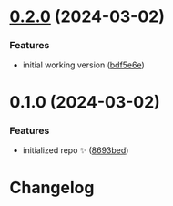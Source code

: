 # [0.2.0](https://github.com/JoshuaKGoldberg/prune-github-notifications/compare/0.1.0...0.2.0) (2024-03-02)

### Features

- initial working version ([bdf5e6e](https://github.com/JoshuaKGoldberg/prune-github-notifications/commit/bdf5e6e7c6c3f32a38694218e4f56a3a21ada459))

# 0.1.0 (2024-03-02)

### Features

- initialized repo ✨ ([8693bed](https://github.com/JoshuaKGoldberg/prune-github-notifications/commit/8693bede4403bf033093745840abc4a641b604bd))

# Changelog
